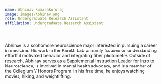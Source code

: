 ```yaml
---
name: Abhinav Kumarakururaj
image: images/Abhinav.png
role: Undergraduate Research Assistant 
affiliation: Undergraduate Research Assistant


---
```



Abhinav is a sophomore neuroscience major interested in pursuing a career in medicine. His work in the Parekh Lab primarily focuses on understanding effortful motivated behavior and integrating fiber photometry. Outside of research, Abhinav serves as a Supplemental Instruction Leader for Intro to Neuroscience, is involved in mental health advocacy, and is a member of the Collegium V Honors Program. In his free time, he enjoys watching movies, hiking, and weightlifting.

